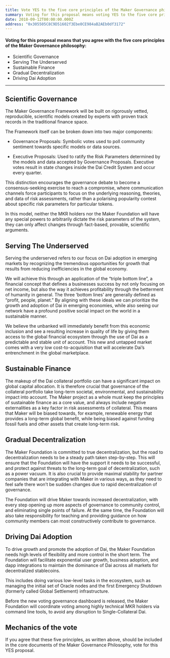 ```yaml
---
title: Vote YES to the five core principles of the Maker Governance philosophy
summary: Voting for this proposal means voting YES to the five core principles of the Maker Governance philosophy as <a target="_blank" rel="noopener noreferrer" href="https://medium.com/makerdao/foundation-proposal-v2-f10d8ee5fe8c"> updated on Medium</a> on August 21, 2018
date: 2018-09-12T00:00:00.000Z
address: "0x305505C8C9D51602f3Ebe0CE984aB2AEb0df3172"
---
```

#### Voting for this proposal means that you agree with the five core principles of the Maker Governance philosophy:

- Scientific Governance
- Serving The Underserved
- Sustainable Finance
- Gradual Decentralization
- Driving Dai Adoption

---

## Scientific Governance

The Maker Governance Framework will be built on rigorously vetted, reproducible, scientific models created by experts with proven track records in the traditional finance space.

The Framework itself can be broken down into two major components:

- Governance Proposals: Symbolic votes used to poll community sentiment towards specific models or data sources.

- Executive Proposals: Used to ratify the Risk Parameters determined by the models and data accepted by Governance Proposals. Executive votes result in state changes inside the Dai Credit System and occur every quarter.

This distinction encourages the governance debate to become a consensus-seeking exercise to reach a compromise, where communication channels force participants to focus on the underlying reasoning, theories, and data of risk assessments, rather than a polarising popularity contest about specific risk parameters for particular tokens.

In this model, neither the MKR holders nor the Maker Foundation will have any special powers to arbitrarily dictate the risk parameters of the system, they can only affect changes through fact-based, provable, scientific arguments.

## Serving The Underserved

Serving the underserved refers to our focus on Dai adoption in emerging markets by recognizing the tremendous opportunities for growth that results from reducing inefficiencies in the global economy.

We will achieve this through an application of the “triple bottom line”, a financial concept that defines a businesses success by not only focusing on net income, but also the way it achieves profitability through the betterment of humanity in general. The three ‘bottom lines’ are generally defined as “profit, people, planet.” By aligning with these ideals we can prioritize the growth and adoption of Dai in emerging economies, while also seeing our network have a profound positive social impact on the world in a sustainable manner.

We believe the unbanked will immediately benefit from this economic inclusion and see a resulting increase in quality of life by giving them access to the global financial ecosystem through the use of Dai as a predictable and stable unit of account. This new and untapped market comes with a very low cost-to-acquisition that will accelerate Dai’s entrenchment in the global marketplace.

## Sustainable Finance

The makeup of the Dai collateral portfolio can have a significant impact on global capital allocation. It is therefore crucial that governance of the collateral portfolio take long-term societal, environmental, and sustainability impact into account. The Maker project as a whole must keep the principles of sustainable finance as a core value, and always include negative externalities as a key factor in risk assessments of collateral. This means that Maker will be biased towards, for example, renewable energy that provides a long-term global benefit, while being biased against funding fossil fuels and other assets that create long-term risk.

## Gradual Decentralization

The Maker Foundation is committed to true decentralization, but the road to decentralization needs to be a steady path taken step-by-step. This will ensure that the Foundation will have the support it needs to be successful, and protect against threats to the long-term goal of decentralization, such as a power vacuum. It is also crucial to provide maximal stability for partner companies that are integrating with Maker in various ways, as they need to feel safe there won’t be sudden changes due to rapid decentralization of governance.

The Foundation will drive Maker towards increased decentralization, with every step opening up more aspects of governance to community control, and eliminating single points of failure. At the same time, the Foundation will also take responsibility for teaching and providing guidance on how community members can most constructively contribute to governance.

## Driving Dai Adoption

To drive growth and promote the adoption of Dai, the Maker Foundation needs high levels of flexibility and more control in the short term. The Foundation will facilitate exponential user growth, business adoption, and dapp integrations to maintain the dominance of Dai across all markets for decentralized stablecoins.

This includes doing various low-level tasks in the ecosystem, such as managing the initial set of Oracle nodes and the first Emergency Shutdown (formerly called Global Settlement) infrastructure.

Before the new voting governance dashboard is released, the Maker Foundation will coordinate voting among highly technical MKR holders via command line tools, to avoid any disruption to Single-Collateral Dai.

## Mechanics of the vote

If you agree that these five principles, as written above, should be included in the core documents of the Maker Governance Philosophy, vote for this YES proposal.